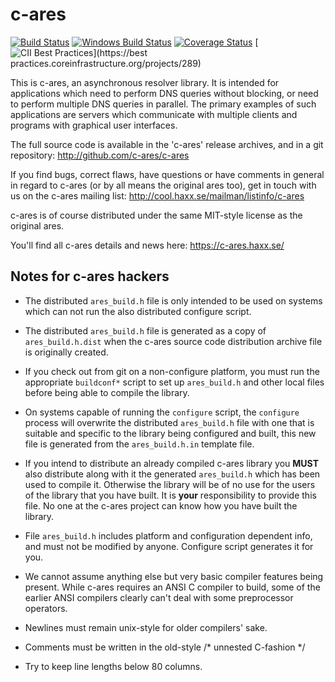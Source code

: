 c-ares
======

[![Build Status](https://travis-ci.org/c-ares/c-ares.svg?branch=master)](https://travis-ci.org/c-ares/c-ares)
[![Windows Build Status](https://ci.appveyor.com/api/projects/status/03i7151772eq3wn3/branch/master?svg=true)](https://ci.appveyor.com/project/c-ares/c-ares)
[![Coverage Status](https://coveralls.io/repos/c-ares/c-ares/badge.svg?branch=master&service=github)](https://coveralls.io/github/c-ares/c-ares?branch=master)
[![CII Best Practices](https://bestpractices.coreinfrastructure.org/projects/289/badge)](https://best practices.coreinfrastructure.org/projects/289)

This is c-ares, an asynchronous resolver library.  It is intended for
applications which need to perform DNS queries without blocking, or need to
perform multiple DNS queries in parallel.  The primary examples of such
applications are servers which communicate with multiple clients and programs
with graphical user interfaces.

The full source code is available in the 'c-ares' release archives, and in a
git repository: http://github.com/c-ares/c-ares

If you find bugs, correct flaws, have questions or have comments in general in
regard to c-ares (or by all means the original ares too), get in touch with us
on the c-ares mailing list: http://cool.haxx.se/mailman/listinfo/c-ares

c-ares is of course distributed under the same MIT-style license as the
original ares.

You'll find all c-ares details and news here:
        https://c-ares.haxx.se/


Notes for c-ares hackers
------------------------

* The distributed `ares_build.h` file is only intended to be used on systems
  which can not run the also distributed configure script.

* The distributed `ares_build.h` file is generated as a copy of `ares_build.h.dist`
  when the c-ares source code distribution archive file is originally created.

* If you check out from git on a non-configure platform, you must run the
  appropriate `buildconf*` script to set up `ares_build.h` and other local files
  before being able to compile the library.

* On systems capable of running the `configure` script, the `configure` process
  will overwrite the distributed `ares_build.h` file with one that is suitable
  and specific to the library being configured and built, this new file is
  generated from the `ares_build.h.in` template file.

* If you intend to distribute an already compiled c-ares library you **MUST**
  also distribute along with it the generated `ares_build.h` which has been
  used to compile it. Otherwise the library will be of no use for the users of
  the library that you have built. It is **your** responsibility to provide this
  file. No one at the c-ares project can know how you have built the library.

* File `ares_build.h` includes platform and configuration dependent info,
  and must not be modified by anyone. Configure script generates it for you.

* We cannot assume anything else but very basic compiler features being
  present. While c-ares requires an ANSI C compiler to build, some of the
  earlier ANSI compilers clearly can't deal with some preprocessor operators.

* Newlines must remain unix-style for older compilers' sake.

* Comments must be written in the old-style /* unnested C-fashion */

* Try to keep line lengths below 80 columns.
